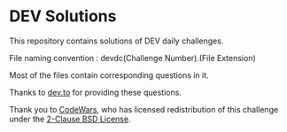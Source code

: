 # DEV Solutions
This repository contains solutions of DEV daily challenges.

File naming convention :
devdc(Challenge Number).(File Extension)

Most of the files contain corresponding questions in it.

Thanks to [dev.to](https://dev.to) for providing these questions.

Thank you to [CodeWars](https://codewars.com/), who has licensed redistribution of this challenge under the [2-Clause BSD License](https://opensource.org/licenses/BSD-2-Clause).